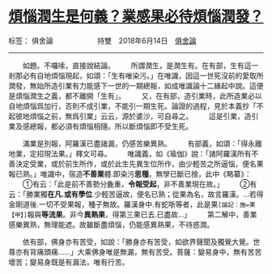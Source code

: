 ﻿# [煩惱潤生是何義？業感果必待煩惱潤發？][1]

标签： 俱舍論
　　　　　　持雙　2018年6月14日　[俱舍論](https://mp.weixin.qq.com/s/HNNfqC3dI2HMy4MXRWK-pw)

---

　　如題。不囉嗦，直接說結論。
　　所謂潤生，是潤生有。在有部，生有這一剎那必有自地煩惱現起，如頌：「生有唯染污。」在唯識，因這一世死沒前的愛取所潤發，無始所造引業有力能感下一世的一期總報，如成唯識論十二緣起中說。這便是煩惱潤生之義，都不離開「生有」。
　　又，在有部，造引業時，此所造業必以自地煩惱爲加行，否則不成引業，不能引一期生死。論證的過程，見於本義抄「不起彼地煩惱之前，無爲引業」云云，源於婆沙，可自尋之。
　　這是引業，造引業及感總報，都必須有煩惱相隨。所以斷煩惱即不受生死。

　　滿業是別報，阿羅漢已盡諸漏，仍感苦樂異熟。
　　有部義，如頌：「得永離地業，定招現法果。」釋文可尋。
　　唯識義，如《瑜伽》說：「諸阿羅漢所有不善決定受業，或於前生所作，或於此生先異生位所作，由少輕苦之所逼惱，便名果報已熟。」唯識中，宿造**不善業**體.即染污**思種**，無學已斷已捨，此中《略纂》：
　　①有云：「此是前不善勢分麁重，**令報受起**，非不善業現在故。」
　　②有云：「勝業獨**在凡.或有學位**.少輕苦逼故，便名已熟；從果為名，故言羅漢。…若得金剛道後.一切不受果報，種子無故。羅漢身中.有蛇哳等者，此是果`[論記：施=果【甲】]`報與**等流果**。非今**異熟果**，得第三果已去.已盡故…」
　　第二解中，善業感樂異熟，無理能遮。故雖斷盡煩惱，仍能感異熟果，不待惑潤。

　　依有部，佛身亦有苦受，如說：「勝身亦有苦受，如欲界聲聞及獨覺大覺。世尊亦有背痛頭痛……」大乘佛身唯是無漏，無有苦受。菩薩：變易身中，無有苦苦壞苦；變易身既是有漏法，唯有行苦。


  [1]: https://mp.weixin.qq.com/s/oFvCp5y0_SudClM9yNFIoA


